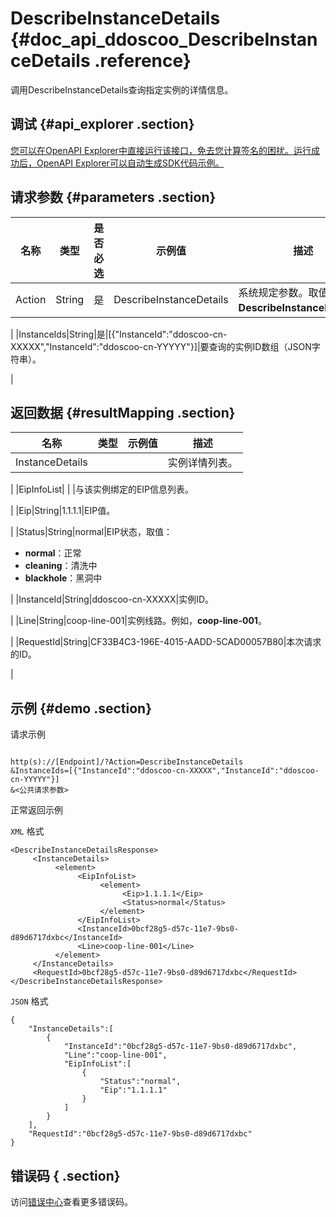 # DescribeInstanceDetails {#doc_api_ddoscoo_DescribeInstanceDetails .reference}

调用DescribeInstanceDetails查询指定实例的详情信息。

## 调试 {#api_explorer .section}

[您可以在OpenAPI Explorer中直接运行该接口，免去您计算签名的困扰。运行成功后，OpenAPI Explorer可以自动生成SDK代码示例。](https://api.aliyun.com/#product=ddoscoo&api=DescribeInstanceDetails&type=RPC&version=2017-12-28)

## 请求参数 {#parameters .section}

|名称|类型|是否必选|示例值|描述|
|--|--|----|---|--|
|Action|String|是|DescribeInstanceDetails|系统规定参数。取值：**DescribeInstanceDetails**。

 |
|InstanceIds|String|是|\[\{"InstanceId":"ddoscoo-cn-XXXXX","InstanceId":"ddoscoo-cn-YYYYY"\}\]|要查询的实例ID数组（JSON字符串）。

 |

## 返回数据 {#resultMapping .section}

|名称|类型|示例值|描述|
|--|--|---|--|
|InstanceDetails| | |实例详情列表。

 |
|EipInfoList| | |与该实例绑定的EIP信息列表。

 |
|Eip|String|1.1.1.1|EIP值。

 |
|Status|String|normal|EIP状态，取值：

 -   **normal**：正常
-   **cleaning**：清洗中
-   **blackhole**：黑洞中

 |
|InstanceId|String|ddoscoo-cn-XXXXX|实例ID。

 |
|Line|String|coop-line-001|实例线路。例如，**coop-line-001**。

 |
|RequestId|String|CF33B4C3-196E-4015-AADD-5CAD00057B80|本次请求的ID。

 |

## 示例 {#demo .section}

请求示例

``` {#request_demo}

http(s)://[Endpoint]/?Action=DescribeInstanceDetails
&InstanceIds=[{"InstanceId":"ddoscoo-cn-XXXXX","InstanceId":"ddoscoo-cn-YYYYY"}]
&<公共请求参数>

```

正常返回示例

`XML` 格式

``` {#xml_return_success_demo}
<DescribeInstanceDetailsResponse>
     <InstanceDetails>
          <element>
               <EipInfoList>
                    <element>
                         <Eip>1.1.1.1</Eip>
                         <Status>normal</Status>
                    </element>
               </EipInfoList>
               <InstanceId>0bcf28g5-d57c-11e7-9bs0-d89d6717dxbc</InstanceId>
               <Line>coop-line-001</Line>
          </element>
     </InstanceDetails>
     <RequestId>0bcf28g5-d57c-11e7-9bs0-d89d6717dxbc</RequestId>
</DescribeInstanceDetailsResponse>
```

`JSON` 格式

``` {#json_return_success_demo}
{
	"InstanceDetails":[
		{
			"InstanceId":"0bcf28g5-d57c-11e7-9bs0-d89d6717dxbc",
			"Line":"coop-line-001",
			"EipInfoList":[
				{
					"Status":"normal",
					"Eip":"1.1.1.1"
				}
			]
		}
	],
	"RequestId":"0bcf28g5-d57c-11e7-9bs0-d89d6717dxbc"
}
```

## 错误码 { .section}

访问[错误中心](https://error-center.aliyun.com/status/product/ddoscoo)查看更多错误码。

